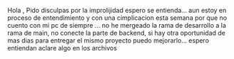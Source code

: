 Hola , Pido disculpas por la improlijidad espero se entienda... aun estoy en proceso de entendimiento y con una cimplicacion esta semana por que no cuento con mi pc de siempre ... no he mergeado la rama de desarrollo a la rama de main, no conecte la parte de backend, si hay otra oportunidad de mas dias para entregar el mismo proyecto puedo mejorarlo... espero entiendan aclare algo en los archivos
